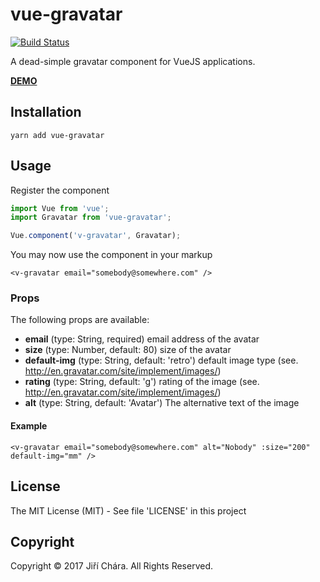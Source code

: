 # vue-gravatar

[![Build Status](https://travis-ci.org/JiriChara/vue-gravatar.svg?branch=master)](https://travis-ci.org/JiriChara/vue-gravatar)

A dead-simple gravatar component for VueJS applications.

**[DEMO](https://jirichara.github.io/vue-gravatar/)**


## Installation

```
yarn add vue-gravatar
```

## Usage

Register the component

```js
import Vue from 'vue';
import Gravatar from 'vue-gravatar';

Vue.component('v-gravatar', Gravatar);
```

You may now use the component in your markup

```vue
<v-gravatar email="somebody@somewhere.com" />
```

### Props

The following props are available:

* **email** (type: String, required) email address of the avatar
* **size** (type: Number, default: 80) size of the avatar
* **default-img** (type: String, default: 'retro') default image type (see. http://en.gravatar.com/site/implement/images/)
* **rating** (type: String, default: 'g') rating of the image (see. http://en.gravatar.com/site/implement/images/)
* **alt** (type: String, default: 'Avatar') The alternative text of the image

#### Example

```vue
<v-gravatar email="somebody@somewhere.com" alt="Nobody" :size="200" default-img="mm" />
```

## License

The MIT License (MIT) - See file 'LICENSE' in this project

## Copyright

Copyright © 2017 Jiří Chára. All Rights Reserved.
